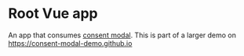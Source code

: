 # Root Vue app

An app that consumes [consent modal](https://github.com/consent-modal-demo/consent-modal). This is part of a larger demo on https://consent-modal-demo.github.io
